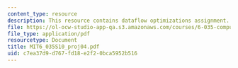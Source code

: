 ```yaml
---
content_type: resource
description: This resource contains dataflow optimizations assignment.
file: https://ol-ocw-studio-app-qa.s3.amazonaws.com/courses/6-035-computer-language-engineering-spring-2010/c7ea37d9d767fd18e2f20bca5952b516_MIT6_035S10_proj04.pdf
file_type: application/pdf
resourcetype: Document
title: MIT6_035S10_proj04.pdf
uid: c7ea37d9-d767-fd18-e2f2-0bca5952b516
---
```


